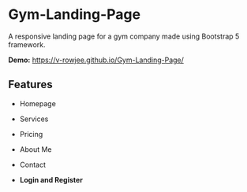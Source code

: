 # Gym-Landing-Page

A responsive landing page for a gym company made using Bootstrap 5 framework. 



__Demo:__ <a href="https://v-rowjee.github.io/Gym-Landing-Page/" target="_blank">https://v-rowjee.github.io/Gym-Landing-Page/</a>

## Features

* Homepage

* Services

* Pricing

* About Me

* Contact

* __Login and Register__


